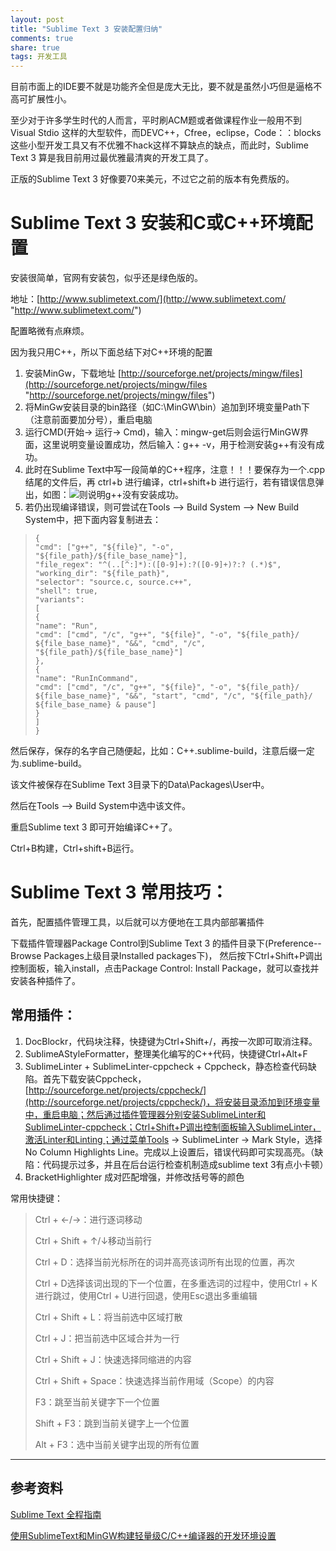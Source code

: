 ```yaml
---
layout: post
title: "Sublime Text 3 安装配置归纳" 
comments: true
share: true
tags: 开发工具
---
```



目前市面上的IDE要不就是功能齐全但是庞大无比，要不就是虽然小巧但是逼格不高可扩展性小。

至少对于许多学生时代的人而言，平时刷ACM题或者做课程作业一般用不到Visual Stdio 这样的大型软件，而DEVC++，Cfree，eclipse，Code：：blocks这些小型开发工具又有不优雅不hack这样不算缺点的缺点，而此时，Sublime Text 3 算是我目前用过最优雅最清爽的开发工具了。

正版的Sublime Text 3 好像要70来美元，不过它之前的版本有免费版的。

# Sublime Text 3 安装和C或C++环境配置 #

安装很简单，官网有安装包，似乎还是绿色版的。

地址：[http://www.sublimetext.com/](http://www.sublimetext.com/ "http://www.sublimetext.com/")

配置略微有点麻烦。

因为我只用C++，所以下面总结下对C++环境的配置

1. 安装MinGw，下载地址 [http://sourceforge.net/projects/mingw/files](http://sourceforge.net/projects/mingw/files "http://sourceforge.net/projects/mingw/files")
2. 将MinGw安装目录的bin路径（如C:\MinGW\bin）追加到环境变量Path下（注意前面要加分号），重启电脑
3. 运行CMD(开始-> 运行-> Cmd)，输入：mingw-get后则会运行MinGW界面，这里说明变量设置成功，然后输入：g++ -v，用于检测安装g++有没有成功。
4. 此时在Sublime Text中写一段简单的C++程序，注意！！！要保存为一个.cpp结尾的文件后，再 ctrl+b 进行编译，ctrl+shift+b 进行运行，若有错误信息弹出，如图：![](http://chenhaizan-upload.stor.sinaapp.com/article/image/201402/52f8eb6d8ea26.png)则说明g++没有安装成功。
5. 若仍出现编译错误，则可尝试在Tools –> Build System –> New Build System中，把下面内容复制进去：
>     {
>     "cmd": ["g++", "${file}", "-o", "${file_path}/${file_base_name}"],
>     "file_regex": "^(..[^:]*):([0-9]+):?([0-9]+)?:? (.*)$",
>     "working_dir": "${file_path}",
>     "selector": "source.c, source.c++",
>     "shell": true,
>     "variants":
>     [
>     {
>     "name": "Run",
>     "cmd": ["cmd", "/c", "g++", "${file}", "-o", "${file_path}/
>     ${file_base_name}", "&&", "cmd", "/c", "${file_path}/${file_base_name}"]
>     },
>     {
>     "name": "RunInCommand",
>     "cmd": ["cmd", "/c", "g++", "${file}", "-o", "${file_path}/
>     ${file_base_name}", "&&", "start", "cmd", "/c", "${file_path}/
>     ${file_base_name} & pause"]
>     }
>     ]
>     }

然后保存，保存的名字自己随便起，比如：C++.sublime-build，注意后缀一定为.sublime-build。

该文件被保存在Sublime Text 3目录下的Data\Packages\User中。

然后在Tools –> Build System中选中该文件。

重启Sublime text 3 即可开始编译C++了。

Ctrl+B构建，Ctrl+shift+B运行。



# Sublime Text 3 常用技巧： #

首先，配置插件管理工具，以后就可以方便地在工具内部部署插件

下载插件管理器Package Control到Sublime Text 3 的插件目录下(Preference--Browse Packages上级目录Installed packages下)，
然后按下Ctrl+Shift+P调出控制面板，输入install，点击Package Control: Install Package，就可以查找并安装各种插件了。

## 常用插件： ##

1. DocBlockr，代码块注释，快捷键为Ctrl+Shift+/，再按一次即可取消注释。
2. SublimeAStyleFormatter，整理美化编写的C++代码，快捷键Ctrl+Alt+F
3. SublimeLinter + SublimeLinter-cppcheck + Cppcheck，静态检查代码缺陷。首先下载安装Cppcheck，[http://sourceforge.net/projects/cppcheck/](http://sourceforge.net/projects/cppcheck/)，将安装目录添加到环境变量中，重启电脑；然后通过插件管理器分别安装SublimeLinter和SublimeLinter-cppcheck；Ctrl+Shift+P调出控制面板输入SublimeLinter，激活Linter和Linting；通过菜单Tools -> SublimeLinter -> Mark Style，选择No Column Highlights Line。完成以上设置后，错误代码即可实现高亮。（缺陷：代码提示过多，并且在后台运行检查机制造成sublime text 3有点小卡顿）
4. BracketHighlighter  成对匹配增强，并修改括号等的颜色


常用快捷键：

> Ctrl + ←/→：进行逐词移动
> 
> Ctrl + Shift + ↑/↓移动当前行
> 
> Ctrl + D：选择当前光标所在的词并高亮该词所有出现的位置，再次
> 
> Ctrl + D选择该词出现的下一个位置，在多重选词的过程中，使用Ctrl + K进行跳过，使用Ctrl + U进行回退，使用Esc退出多重编辑
> 
> Ctrl + Shift + L：将当前选中区域打散
> 
> Ctrl + J：把当前选中区域合并为一行
> 
> Ctrl + Shift + J：快速选择同缩进的内容
> 
> Ctrl + Shift + Space：快速选择当前作用域（Scope）的内容
> 
> F3：跳至当前关键字下一个位置
> 
> Shift + F3：跳到当前关键字上一个位置
> 
> Alt + F3：选中当前关键字出现的所有位置






--------- 
## 参考资料 ##

[Sublime Text 全程指南](http://zh.lucida.me/blog/sublime-text-complete-guide/ "Sublime Text 全程指南")

[使用SublimeText和MinGW构建轻量级C/C++编译器的开发环境设置](http://www.chenhaizan.cn/article-sublime~text~3~and~mingw~set~c~development~environment.html# "使用SublimeText和MinGW构建轻量级C/C++编译器的开发环境设置")